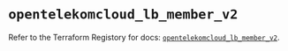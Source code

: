 # `opentelekomcloud_lb_member_v2`

Refer to the Terraform Registory for docs: [`opentelekomcloud_lb_member_v2`](https://www.terraform.io/docs/providers/opentelekomcloud/r/lb_member_v2).
